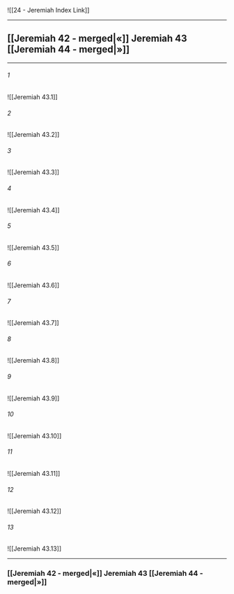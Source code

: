 ![[24 - Jeremiah Index Link]]

---
##  [[Jeremiah 42 - merged|«]] Jeremiah 43 [[Jeremiah 44 - merged|»]]

---

###### 1
![[Jeremiah 43.1]] 

###### 2
![[Jeremiah 43.2]] 

###### 3
![[Jeremiah 43.3]] 

###### 4
![[Jeremiah 43.4]]

###### 5 
![[Jeremiah 43.5]] 

###### 6
![[Jeremiah 43.6]] 

###### 7
![[Jeremiah 43.7]] 

###### 8
![[Jeremiah 43.8]] 

###### 9
![[Jeremiah 43.9]] 

###### 10
![[Jeremiah 43.10]] 

###### 11
![[Jeremiah 43.11]] 

###### 12
![[Jeremiah 43.12]]

###### 13
![[Jeremiah 43.13]] 


---
###  [[Jeremiah 42 - merged|«]] Jeremiah 43 [[Jeremiah 44 - merged|»]]